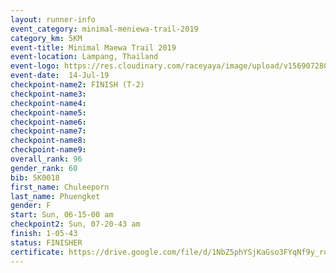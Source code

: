 ```yaml
---
layout: runner-info 
event_category: minimal-meniewa-trail-2019 
category_km: 5KM 
event-title: Minimal Maewa Trail 2019 
event-location: Lampang, Thailand 
event-logo: https://res.cloudinary.com/raceyaya/image/upload/v1569072805/logo/minimal-trail_ktnvsp.jpg 
event-date:  14-Jul-19 
checkpoint-name2: FINISH (T-2) 
checkpoint-name3: 
checkpoint-name4: 
checkpoint-name5: 
checkpoint-name6: 
checkpoint-name7: 
checkpoint-name8: 
checkpoint-name9: 
overall_rank: 96
gender_rank: 60
bib: 5K0018
first_name: Chuleeporn
last_name: Phuengket
gender: F
start: Sun, 06-15-00 am
checkpoint2: Sun, 07-20-43 am
finish: 1-05-43
status: FINISHER
certificate: https://drive.google.com/file/d/1NbZ5phYSjKaGso3FYqNf9y_rqUIkyW1v/view?usp=sharing
---
```

